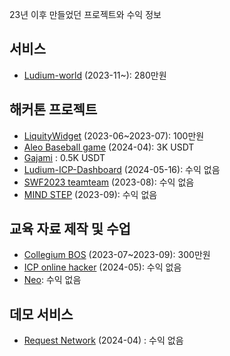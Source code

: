 23년 이후 만들었던 프로젝트와 수익 정보

## 서비스
- [Ludium-world](https://github.com/Ludium-Official/ludium-world) (2023-11~): 280만원

## 해커톤 프로젝트
- [LiquityWidget](https://github.com/teamGarlicUnicorn/LiquityWidget) (2023-06~2023-07): 100만원
- [Aleo Baseball game](https://github.com/IDKNWHORU/aleo_baseball_game) (2024-04): 3K USDT
- [Gajami](https://github.com/ETH-SEOUL-2024/gajami) : 0.5K USDT
- [Ludium-ICP-Dashboard](https://github.com/IDKNWHORU/Ludium-ICP-Dashboard) (2024-05-16): 수익 없음
- [SWF2023 teamteam](https://github.com/IDKNWHORU/SWF2023-teamteam) (2023-08): 수익 없음
- [MIND STEP](https://github.com/IDKNWHORU/MIND_STEP_CLIENT) (2023-09): 수익 없음

## 교육 자료 제작 및 수업
- [Collegium BOS](https://github.com/Ludium-Official/collegium_BOS) (2023-07~2023-09): 300만원
- [ICP online hacker](https://github.com/Ludium-Official/icp) (2024-05): 수익 없음
- [Neo](https://github.com/IDKNWHORU/neo): 수익 없음

## 데모 서비스
- [Request Network](https://github.com/IDKNWHORU/request-network) (2024-04) : 수익 없음
